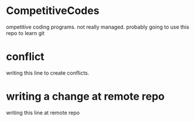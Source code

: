 # CompetitiveCodes
 ompetitive coding programs. not really managed. probably going to use this repo to learn git
# conflict
 writing this line to create conflicts.
# writing a change at remote repo
 writing this line at remote repo
 
